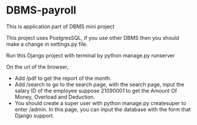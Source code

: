 # DBMS-payroll
This is application part of DBMS mini project

This project uses PostgresSQL, if you use other DBMS then you should make a change in settings.py file.

Run this Django project with terminal by python manage.py runserver

On the url of the browser,
* Add /pdf to get the report of the month.
* Add /search to go to the search page, with the search page, input the salary ID of the employee suppose 21090001 to get the Amount Of Money, Overload and Deduction.
* You should create a super user with python manage.py createsuper to enter /admin. In this page, you can input the database with the form that Django support.
